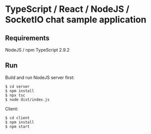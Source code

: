 # TypeScript / React / NodeJS / SocketIO chat sample application


## Requirements

NodeJS / npm
TypeScript 2.9.2

## Run

Build and run NodeJS server first:

    $ cd server
    $ npm install
    $ npx tsc
    $ node dist/index.js

Client:

    $ cd client
    $ npm install
    $ npm start

